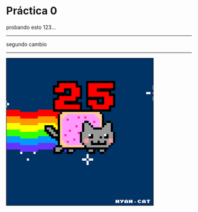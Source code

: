 # Práctica 0
probando esto
123...
****************
segundo cambio
****************

![](Ejercicio2-img1.gif)